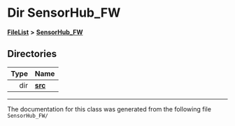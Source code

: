 

# Dir SensorHub\_FW



[**FileList**](files.md) **>** [**SensorHub\_FW**](dir_8a3376b0b822df0b6266211cee305325.md)














## Directories

| Type | Name |
| ---: | :--- |
| dir | [**src**](dir_d67209f9e2b4e51eca02397244f6bfa8.md) <br> |

























































------------------------------
The documentation for this class was generated from the following file `SensorHub_FW/`

